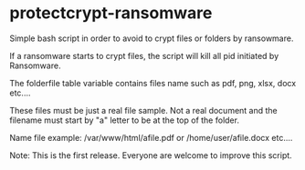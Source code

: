 # protectcrypt-ransomware
Simple bash script in order to avoid to crypt files or folders by ransowmare.

If a ransomware starts to crypt files, the script will kill all pid initiated by Ransomware.

The folderfile table variable contains files name  such as pdf, png, xlsx, docx etc....

These files must be just a real file sample. Not a real document and the filename must start by "a" letter to be at the top of the folder.


Name file example: /var/www/html/afile.pdf or /home/user/afile.docx etc....

Note: This is the first release. Everyone are welcome to improve this script.
